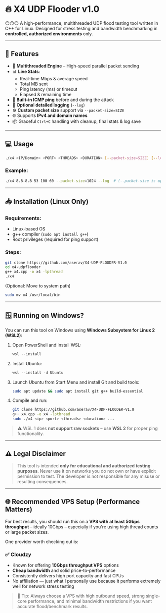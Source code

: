 # 🔥 X4 UDP Flooder v1.0

😏😏😏 A high-performance, multithreaded UDP flood testing tool written in C++ for Linux. Designed for stress testing and bandwidth benchmarking in **controlled, authorized environments** only.

---

## 🚀 Features

- 🧵 **Multithreaded Engine** – High-speed parallel packet sending  
- 📊 **Live Stats**:
  - Real-time Mbps & average speed  
  - Total MB sent  
  - Ping latency (ms) or timeout  
  - Elapsed & remaining time  
- 🧠 **Built-in ICMP ping** before and during the attack  
- 📄 **Optional detailed logging** (`--log`)  
- ⚙️ **Custom packet size** support via `--packet-size=SIZE`  
- 🌐 Supports **IPv4 and domain names**  
- 📦 Graceful `Ctrl+C` handling with cleanup, final stats & log save  

---

## 💻 Usage

```bash
./x4 <IP/Domain> <PORT> <THREADS> <DURATION> [--packet-size=SIZE] [--log]
```

### Example:
```bash
./x4 8.8.8.8 53 100 60 --packet-size=1024 --log  # (--packet-size is optional; defaults to 1024 if not specified)
```

---

## 📥 Installation (Linux Only)

### Requirements:
- Linux-based OS  
- g++ compiler (`sudo apt install g++`)  
- Root privileges (required for ping support)

### Steps:

```bash
git clone https://github.com/aserav/X4-UDP-FLOODER-V1.0
cd x4-udpflooder
g++ x4.cpp -o x4 -lpthread
./x4
```

(Optional: Move to system path)

```bash
sudo mv x4 /usr/local/bin
```

---

## 🪟 Running on Windows?

You can run this tool on Windows using **Windows Subsystem for Linux 2 (WSL2)**:

1. Open PowerShell and install WSL:
   ```powershell
   wsl --install
   ```

2. Install Ubuntu:
   ```powershell
   wsl --install -d Ubuntu
   ```

3. Launch Ubuntu from Start Menu and install Git and build tools:
   ```bash
   sudo apt update && sudo apt install git g++ build-essential
   ```

4. Compile and run:
   ```bash
   git clone https://github.com/aserav/X4-UDP-FLOODER-V1.0
   g++ x4.cpp -o x4 -lpthread
   sudo ./x4 <ip> <port> <threads> <duration> ...
   ```

> ⚠️ WSL 1 does **not support raw sockets** – use **WSL 2** for proper ping functionality.

---

## ⚠️ Legal Disclaimer

> This tool is intended **only for educational and authorized testing purposes**. Never use it on networks you do not own or have explicit permission to test. The developer is not responsible for any misuse or resulting consequences.

---

## 🌐 Recommended VPS Setup (Performance Matters)

For best results, you should run this on a **VPS with at least 5Gbps throughput** – ideally 10Gbps – especially if you're using high thread counts or large packet sizes.

One provider worth checking out is:

### ✅ Cloudzy

- Known for offering **10Gbps throughput VPS** options  
- **Cheap bandwidth** and solid price-to-performance  
- Consistently delivers high port capacity and fast CPUs  
- No affiliation — just what I personally use because it performs extremely well for network stress testing

> 🧠 Tip: Always choose a VPS with high outbound speed, strong single-core performance, and minimal bandwidth restrictions if you want accurate flood/benchmark results.
